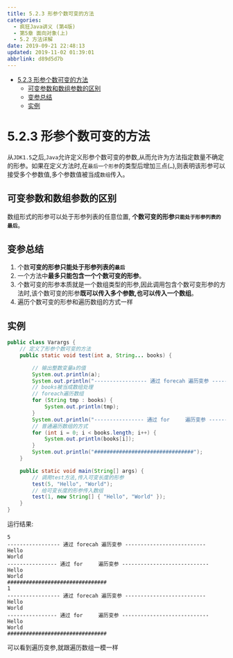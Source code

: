 ```yaml
---
title: 5.2.3 形参个数可变的方法
categories: 
  - 疯狂Java讲义 (第4版)
  - 第5章 面向对象(上)
  - 5.2 方法详解
date: 2019-09-21 22:48:13
updated: 2019-11-02 01:39:01
abbrlink: d89d5d7b
---
```

- [5.2.3 形参个数可变的方法](/ReadingNotes/d89d5d7b/#5-2-3-形参个数可变的方法)
    - [可变参数和数组参数的区别](/ReadingNotes/d89d5d7b/#可变参数和数组参数的区别)
    - [变参总结](/ReadingNotes/d89d5d7b/#变参总结)
    - [实例](/ReadingNotes/d89d5d7b/#实例)

<!--more-->
<script src="https://cdn.bootcss.com/jquery/3.4.0/jquery.slim.min.js"></script>
<script>$(document).ready(function () {$(".post-body > ul:nth-child(1)").hide();});</script>

<!--end-->
<!--SSTStart-->
# 5.2.3 形参个数可变的方法 #
从`JDK1.5`之后,`Java`允许定义形参个数可变的参数,从而允许为方法指定数量不确定的形参。如果在定义方法时,在`最后一个形参`的类型后增加三点(`…`),则表明该形参可以接受多个参数值,多个参数值被当成`数组`传入。

## 可变参数和数组参数的区别 ##
数组形式的形参可以处于形参列表的任意位置,
**个数可变的形参`只能处于形参列表的最后`**。

## 变参总结 ##
1. 个数**可变的形参只能处于形参列表的`最后`**
2. 一个方法中**最多只能包含一个个数可变的形参**。
3. 个数可变的形参本质就是一个数组类型的形参,因此调用包含个数可变形参的方法时,该个数可变的形参**既可以传入多个参数,也可以传入一个数组**。
4. 遍历个数可变的形参和遍历数组的方式一样

<!--SSTStop-->
## 实例 ##
```java
public class Varargs {
	// 定义了形参个数可变的方法
	public static void test(int a, String... books) {

		// 输出整数变量a的值
		System.out.println(a);
		System.out.println("----------------- 通过 forecah 遍历变参 --------------");
		// books被当成数组处理
		// foreach遍历数组
		for (String tmp : books) {
			System.out.println(tmp);
		}
		System.out.println("---------------- 通过 for     遍历变参 ----------------");
		// 普通遍历数组的方式
		for (int i = 0; i < books.length; i++) {
			System.out.println(books[i]);
		}
		System.out.println("################################");
	}

	public static void main(String[] args) {
		// 调用test方法,传入可变长度的形参
		test(5, "Hello", "World");
		// 给可变长度的形参传入数组
		test(1, new String[] { "Hello", "World" });
	}
}
```
运行结果:
```
5
----------------- 通过 forecah 遍历变参 --------------------------
Hello
World
---------------- 通过 for     遍历变参 ----------------------------
Hello
World
################################
1
----------------- 通过 forecah 遍历变参 --------------------------
Hello
World
---------------- 通过 for     遍历变参 ----------------------------
Hello
World
################################
```
可以看到遍历变参,就跟遍历数组一模一样

